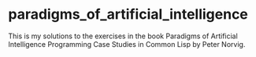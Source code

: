 # paradigms_of_artificial_intelligence
This is my solutions to the exercises in the book Paradigms of Artificial Intelligence Programming Case Studies in Common Lisp by Peter Norvig.
